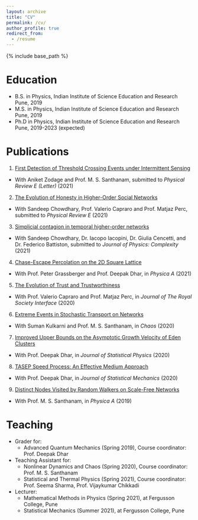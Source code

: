 ```yaml
---
layout: archive
title: "CV"
permalink: /cv/
author_profile: true
redirect_from:
  - /resume
---
```


{% include base_path %}

Education
======
* B.S. in Physics, Indian Institute of Science Education and Research Pune, 2019
* M.S. in Physics, Indian Institute of Science Education and Research Pune, 2019
* Ph.D in Physics, Indian Institute of Science Education and Research Pune, 2019-2023 (expected) 

Publications
======
1. [First Detection of Threshold Crossing Events under Intermittent Sensing](https://arxiv.org/abs/2106.03829)
  * With Aniket Zodage and Prof. M. S. Santhanam, submitted to *Physical Review E (Letter)* (2021) 
2. [The Evolution of Honesty in Higher-Order Social Networks](http://aanjaneyakumar.com/publication/2020trust)
  * With Sandeep Chowdhary, Prof. Valerio Capraro and Prof. Matjaz Perc, submitted to *Physical Review E* (2021) 
3. [Simplicial contagion in temporal higher-order networks](https://arxiv.org/abs/2105.04455)
  * With Sandeep Chowdhary, Dr. Iacopo Iacopini, Dr. Giulia Cencetti, and Dr. Federico Battiston, submitted to *Journal of Physics: Complexity* (2021) 
4. [Chase-Escape Percolation on the 2D Square Lattice](http://aanjaneyakumar.com/publication/2020trust)
  * With Prof. Peter Grassberger and Prof. Deepak Dhar, in *Physica A* (2021) 
5. [The Evolution of Trust and Trustworthiness](http://aanjaneyakumar.com/publication/2020trust)
  * With Prof. Valerio Capraro and Prof. Matjaz Perc, in *Journal of The Royal Society Interface* (2020) 
6. [Extreme Events in Stochastic Transport on Networks](http://aanjaneyakumar.com/publication/2020extreme)
  * With Suman Kulkarni and Prof. M. S. Santhanam, in *Chaos* (2020)
7. [Improved Upper Bounds on the Asymptotic Growth Velocity of Eden Clusters](http://aanjaneyakumar.com/publication/2020eden)
  * With Prof. Deepak Dhar, in *Journal of Statistical Physics* (2020)
8. [TASEP Speed Process: An Effective Medium Approach](http://aanjaneyakumar.com/publication/2019tasep)
  * With Prof. Deepak Dhar, in *Journal of Statistical Mechanics* (2020)
9. [Distinct Nodes Visited by Random Walkers on Scale-Free Networks](http://aanjaneyakumar.com/publication/2019dsv)
  * With Prof. M. S. Santhanam, in *Physica A* (2019)
  
  
Teaching
======
* Grader for: 
  * Advanced Quantum Mechanics      (Spring 2019),  Course coordinator: Prof. Deepak Dhar
* Teaching Assistant for:
  * Nonlinear Dynamics and Chaos    (Spring 2020),  Course coordinator: Prof. M. S. Santhanam
  * Statistical and Thermal Physics (Spring 2021),  Course coordinator: Prof. Seema Sharma, Prof. Vijaykumar Chikkadi
* Lecturer:
  * Mathematical Methods in Physics (Spring 2021), at Fergusson College, Pune
  * Statistical Mechanics           (Summer 2021), at Fergusson College, Pune

